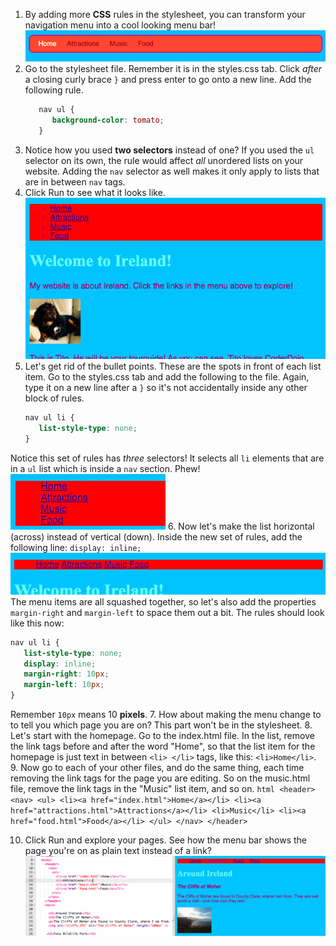 1. By adding more **CSS** rules in the stylesheet, you can transform your navigation menu into a cool looking menu bar! ![](assets/egCoolMenuBar.png)
2. Go to the stylesheet file. Remember it is in the styles.css tab. Click _after_ a closing curly brace `}` and press enter to go onto a new line. Add the following rule.
   ```css
      nav ul {
         background-color: tomato;
      }
   ```
3. Notice how you used **two selectors** instead of one? If you used the `ul` selector on its own, the rule would affect _all_ unordered lists on your website. Adding the `nav` selector as well makes it only apply to lists that are in between `nav` tags.
4. Click Run to see what it looks like. ![](assets/egMenuBarFirstStyle.png)
5. Let's get rid of the bullet points. These are the spots in front of each list item. Go to the styles.css tab and add the following to the file. Again, type it on a new line after a `}` so it's not accidentally inside any other block of rules.
   ```css
   nav ul li {
      list-style-type: none;
   }
   ```
Notice this set of rules has _three_ selectors! It selects all `li` elements that are in a `ul` list which is inside a `nav` section. Phew! ![](assets/egMenuBarNoBullets.png)
6. Now let's make the list horizontal (across) instead of vertical (down). Inside the new set of rules, add the following line: `display: inline;` ![](assets/egMenuBarInline.png) 
 The menu items are all squashed together, so let's also add the properties `margin-right` and `margin-left` to space them out a bit. The rules should look like this now:
   ```css
   nav ul li {
      list-style-type: none;
      display: inline;
      margin-right: 10px;
      margin-left: 10px;
   }
   ```
   Remember `10px` means 10 **pixels**.
7. How about making the menu change to to tell you which page you are on? This part won't be in the stylesheet.
8. Let's start with the homepage. Go to the index.html file. In the list, remove the link tags before and after the word "Home", so that the list item for the homepage is just text in between `<li> </li>` tags, like this: `<li>Home</li>`.
9. Now go to each of your other files, and do the same thing, each time removing the link tags for the page you are editing. So on the music.html file, remove the link tags in the "Music" list item, and so on.
    ```html
	  <header>
	    <nav>
        <ul>
          <li><a href="index.html">Home</a></li>
          <li><a href="attractions.html">Attractions</a></li>
          <li>Music</li>
          <li><a href="food.html">Food</a></li>
        </ul>
      </nav>
	  </header>
    ```

10. Click Run and explore your pages. See how the menu bar shows the page you're on as plain text instead of a link? ![](assets/egMenuBarOnPage.png)
